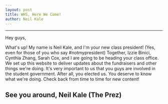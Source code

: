 ```yaml
---
layout: post
title: WHS, Here We Come!
author: Neil Kale
---
```


-------------------
Hey guys,

What's up! My name is Neil Kale, and I'm your new class president! (Yes, even for those of you who say #notmypresident)
Together, Izzie Binici, Cynthia Zhang, Sarah Cox, and I are going to be heading your class office. 
We set up this website to deliver updates about the fundraisers and other things we're doing. 
It's very important to us that you guys are involved in the student government. 
After all, you elected us. You deserve to know what we're doing.
Check back from time to time for new content!

See you around,
Neil Kale (The Prez)
---------------------

